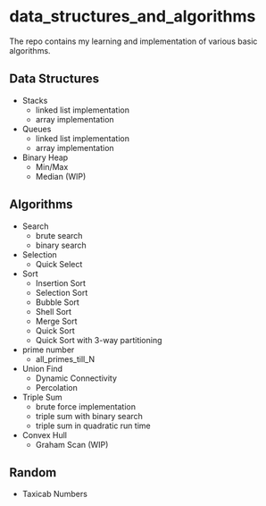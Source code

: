 # data_structures_and_algorithms

The repo contains my learning and implementation of various basic algorithms.

## Data Structures

- Stacks
  - linked list implementation
  - array implementation
- Queues
  - linked list implementation
  - array implementation
- Binary Heap
  - Min/Max
  - Median (WIP)

## Algorithms

- Search
  - brute search
  - binary search
- Selection
  - Quick Select
- Sort
  - Insertion Sort
  - Selection Sort
  - Bubble Sort
  - Shell Sort
  - Merge Sort
  - Quick Sort
  - Quick Sort with 3-way partitioning
- prime number
  - all_primes_till_N
- Union Find
  - Dynamic Connectivity
  - Percolation
- Triple Sum
  - brute force implementation
  - triple sum with binary search
  - triple sum in quadratic run time
- Convex Hull
  - Graham Scan (WIP)

## Random

- Taxicab Numbers
